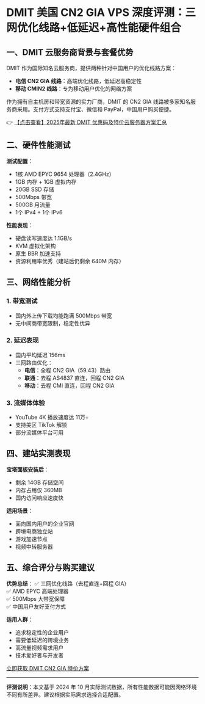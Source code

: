 # DMIT 美国 CN2 GIA VPS 深度评测：三网优化线路+低延迟+高性能硬件组合

## 一、DMIT 云服务商背景与套餐优势

DMIT 作为国际知名云服务商，提供两种针对中国用户的优化线路方案：
- **电信 CN2 GIA 线路**：高端优化线路，低延迟高稳定性
- **移动 CMIN2 线路**：专为移动用户优化的网络方案

作为拥有自主机房和带宽资源的实力厂商，DMIT 的 CN2 GIA 线路被多家知名服务商采用。支付方式支持支付宝、微信和 PayPal，中国用户购买便捷。

👉 [【点击查看】2025年最新 DMIT 优惠码及特价云服务器方案汇总](https://bit.ly/dmit_coupon)

## 二、硬件性能测试

**测试配置**：
- 1核 AMD EPYC 9654 处理器（2.4GHz）
- 1GB 内存 + 1GB 虚拟内存
- 20GB SSD 存储
- 500Mbps 带宽
- 500GB 月流量
- 1个 IPv4 + 1个 IPv6

**性能表现**：
- 硬盘读写速度达 1.1GB/s
- KVM 虚拟化架构
- 原生 BBR 加速支持
- 资源利用率优秀（建站后仍剩余 640M 内存）

## 三、网络性能分析

### 1. 带宽测试
- 国内外上传下载均能跑满 500Mbps 带宽
- 无中间商带宽限制，稳定性优异

### 2. 延迟表现
- 国内平均延迟 156ms
- 三网路由优化：
  - **电信**：全程 CN2 GIA（59.43）路由
  - **联通**：去程 AS4837 直连，回程 CN2 GIA
  - **移动**：去程 CMI 直连，回程 CN2 GIA

### 3. 流媒体体验
- YouTube 4K 播放速度达 11万+
- 支持美区 TikTok 解锁
- 部分流媒体平台可用

## 四、建站实测表现

**宝塔面板安装后**：
- 剩余 14GB 存储空间
- 内存占用仅 360MB
- 国内访问响应速度快

**适用场景**：
- 面向国内用户的企业官网
- 跨境电商独立站
- 游戏加速节点
- 视频中转服务器

## 五、综合评分与购买建议

**优势总结**：
✅ 三网优化线路（去程直连+回程 GIA）  
✅ AMD EPYC 高端处理器  
✅ 500Mbps 大带宽保障  
✅ 中国用户友好支付方式  

**适用人群**：
- 追求稳定性的企业用户
- 需要低延迟的跨境业务
- 高流量视频需求用户
- 技术爱好者与开发者

[立即获取 DMIT CN2 GIA 特价方案](https://bit.ly/dmit_coupon)

---

**评测说明**：本文基于 2024 年 10 月实际测试数据，所有性能数据可能因网络环境不同有所差异。建议根据实际需求选择合适配置。